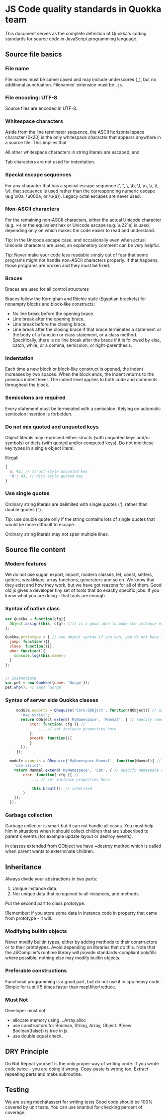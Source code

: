 # JS Code quality standards in Quokka team

This document serves as the complete definition of Quokka's coding standards for source code in JavaScript programming language.


## Source file basics

### File name

File names must be camel cased and may include underscores (_), but no additional punctuation. Filenames’ extension must be `.js`.


### File encoding: UTF-8

Source files are encoded in UTF-8.


### Whitespace characters

Aside from the line terminator sequence, the ASCII horizontal space character (0x20) is the only whitespace character that appears anywhere in a source file. This implies that

All other whitespace characters in string literals are escaped, and

Tab characters are not used for indentation.


### Special escape sequences

For any character that has a special escape sequence (\', \", \\, \b, \f, \n, \r, \t, \v), that sequence is used rather than the corresponding numeric escape (e.g \x0a, \u000a, or \u{a}). Legacy octal escapes are never used.


### Non-ASCII characters

For the remaining non-ASCII characters, either the actual Unicode character (e.g. ∞) or the equivalent hex or Unicode escape (e.g. \u221e) is used, depending only on which makes the code easier to read and understand.

Tip: In the Unicode escape case, and occasionally even when actual Unicode characters are used, an explanatory comment can be very helpful.

Tip: Never make your code less readable simply out of fear that some programs might not handle non-ASCII characters properly. If that happens, those programs are broken and they must be fixed.


### Braces

Braces are used for all control structures

Braces follow the Kernighan and Ritchie style (Egyptian brackets) for nonempty blocks and block-like constructs:

- No line break before the opening brace.
- Line break after the opening brace.
- Line break before the closing brace.
- Line break after the closing brace if that brace terminates a statement or the body of a function or class statement, or a class method.
  Specifically, there is no line break after the brace if it is followed by else, catch, while, or a comma, semicolon, or right-parenthesis.


### Indentation

Each time a new block or block-like construct is opened, the indent increases by two spaces. When the block ends, the indent returns to the previous indent level. The indent level applies to both code and comments throughout the block.


### Semicolons are required

Every statement must be terminated with a semicolon. Relying on automatic semicolon insertion is forbidden.


### Do not mix quoted and unquoted keys

Object literals may represent either structs (with unquoted keys and/or symbols) or dicts (with quoted and/or computed keys). Do not mix these key types in a single object literal.

Illegal:

```js
{
  a: 42, // struct-style unquoted key
  'b': 43, // dict-style quoted key
}
```

### Use single quotes

Ordinary string literals are delimited with single quotes ('), rather than double quotes (").

Tip: use double quote only if the string contains lots of single quotes that would be more difficult to escape.

Ordinary string literals may not span multiple lines.


## Source file content

### Modern features

We do not use sugar. export, import, modern classes, let, const, setters, getters, weakMaps, array functions, generators and so on.
We know that they exist and how they work, but we have got reasons for all of them.
Good old js gives a developer tiny set of tools that do exactly specific jobs. If you know what you are doing - that tools are enough.


### Syntax of native class

```js
var Quokka = function(cfg){
  Object.assign(this, cfg); //it is a good idea to make the instance extandable
};

Quokka.prototype = { // use object syntax if you can, you do not have to repeat Quokka.prototype.***** for each property
  jump: function(){},
  sleep: function(){},
  who: function(){
    console.log(this.name);
  }
};


// instantiate
var pet = new Quokka({name: 'Gorge'});
pet.who(); // says `Gorge`
```


### Syntax of server side Quokka classes

```js
     module.exports = QRequire('Core.QObject', function(QObject){ // async dependency resolving
       'use strict';
       return QObject.extend('MyNamespace', 'Mammal', { // specify namespace and class name
           ctor: function( cfg ){ //
               ... // set instance properties here
           },
           breath: function(){
           }
       });
     });
```

```js
  module.exports = QRequire('MyNamespace.Mammal', function(Mammal){ // async dependency resolving
    'use strict';
    return Mammal.extend('MyNamespace', 'Cat', { // specify namespace and class name
        ctor: function( cfg ){ //
            ... // set instance properties here

            this.breath(); // inherited
        }
    });
  });
```


### Garbage collection

Garbage collector is smart but it can not handle all cases.
You must help him in situations when it should collect children that are subscribed to parent's events (for example update layout or destroy events).

In classes extended from QObject we have ~destroy method which is called when parent wants to exterminate children.


## Inheritance
Always divide your abstractions in two parts:
1) Unique instance data.
2) Not unique data that is required to all instances, and methods.

Put the second part to class prototype.

!Remember: if you store some data in instance code in property that came from prototype - it will.


###  Modifying builtin objects

Never modify builtin types, either by adding methods to their constructors or to their prototypes.
Avoid depending on libraries that do this.
Note that the JSCompiler’s runtime library will provide standards-compliant polyfills where possible;
nothing else may modify builtin objects.


### Preferable constructions

Functional programming is a good part, but do not use it in cpu heavy code.
Simple for is still 5 times faster than map\filter\reduce.


### Must Not

Developer must not
 - allocate memory using ...Array.alloc
 - use constructors for Boolean, String, Array, Object. !!(new Boolean(false)) is true in js.
 - use double equal check.

## DRY Principle

Do Not Repeat yourself is the only proper way of writing code.
If you wrote code twice - you are doing it wrong.
Copy-paste is wrong too. Extract repeating parts and make subroutine.


## Testing

We are using mocha\assert for writing tests
Good code should be 100% covered by unit tests.
You can use istanbul for checking percent of coverage.
